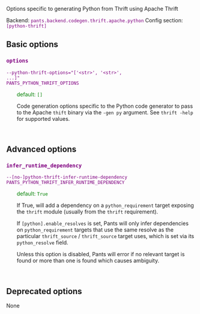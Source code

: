 
Options specific to generating Python from Thrift using Apache Thrift

Backend: <span style="color: purple"><code>pants.backend.codegen.thrift.apache.python</code></span>
Config section: <span style="color: purple"><code>[python-thrift]</code></span>

## Basic options

<div style="color: purple">

### `options`

  <code>--python-thrift-options=&quot;['&lt;str&gt;', '&lt;str&gt;', ...]&quot;</code><br>
  <code>PANTS_PYTHON_THRIFT_OPTIONS</code><br>
</div>
<div style="padding-left: 2em;">
<span style="color: green">default: <code>[]</code></span>

<br>

Code generation options specific to the Python code generator to pass to the Apache `thift` binary via the `-gen py` argument. See `thrift -help` for supported values.
</div>
<br>


## Advanced options

<div style="color: purple">

### `infer_runtime_dependency`

  <code>--[no-]python-thrift-infer-runtime-dependency</code><br>
  <code>PANTS_PYTHON_THRIFT_INFER_RUNTIME_DEPENDENCY</code><br>
</div>
<div style="padding-left: 2em;">
<span style="color: green">default: <code>True</code></span>

<br>

If True, will add a dependency on a `python_requirement` target exposing the `thrift` module (usually from the `thrift` requirement).

If `[python].enable_resolves` is set, Pants will only infer dependencies on `python_requirement` targets that use the same resolve as the particular `thrift_source` / `thrift_source` target uses, which is set via its `python_resolve` field.

Unless this option is disabled, Pants will error if no relevant target is found or more than one is found which causes ambiguity.
</div>
<br>


## Deprecated options

None



